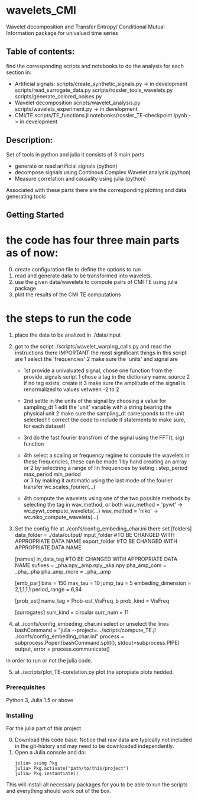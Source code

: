 # wavelets_CMI
Wavelet decomposition and Transfer Entropy/ Conditional Mutual Information package for univalued time series


## Table of contents: 

find the corresponding scripts and notebooks to do the analysis for each section in:

- Artificial signals:
    scripts/create_synthetic_signals.py -> in development
    scripts/read_surrogate_data.py
    scripts/rossler_tools_wavelets.py
    scripts/generate_colored_noises.py
- Wavelet decomposition
   scripts/wavelet_analysis.py 
   scripts/wavelets_experiment.py -> in development
- CMI/TE
   scripts/TE_functions.jl
   notebooks/rossler_TE-checkpoint.ipynb -> in development
## Description:

Set of tools in python and julia
it consists of 3 main parts
- generate or read artificial signals (python)
- decompose signals using Continous Complex Wavelet analysis (python)
- Measure correlation and causality using julia (python)

Associated with these parts there are the corresponding plotting and data generating tools


## Getting Started

# the code has four three main parts as of now:

0. create configuration file to define the options to run
1. read and generate data to be transformed into wavelets.
2. use the given data/wavelets to compute pairs of CMI TE using julia package
3. plot the results of the CMI TE computations

# the steps to run the code

1. place the data to be analized in ./data/input
2. got to the script ./scripts/wavelet_warping_calls.py and read the instructions there
   IMPORTANT the most significant things in this script are 
      1 select the 'frequencies'
      2 make sure the 'units' and signal are 

   - 1st provide a univaluated signal, chose one function from the provide_signals script
      1 chose a tag in the dictionary name_source
      2 if no tag exists, create it
      3 make sure the amplitude of the signal is renormalized to values vetween -2 to 2

   - 2nd settle in the units of the signal by choosing a value for sampling_dt
      1 edit the 'unit' variable with a string bearing the physical unit
      2 make sure the sampling_dt corresponds to the unit selected!!!!
         correct the code to include if statements to make sure, for each dataset!

   - 3rd do the fast fourier transfrom of the signal using the FFT(t, sig) function

   - 4th select a scaling or frequency regime to compute the wavelets in these frequencies, these can be made
      1 by hand creating an arrray
      or 2 by selectring a range of lin frequencies by seting :
        step_period
        max_period 
        min_period  
      or 3 by making it automatic using the last mode of the fourier transfer wc.scales_fourier(...)

   - 4th compute the wavelets using one of the two possible methods by selecting the tag in wav_method, or both
      wav_method = 'pywt' -> wc.pywt_compute_wavelets(...)
      wav_method = 'niko' -> wc.niko_compute_wavelets(...)


3. Set the config file at ./confs/config_embeding_char.ini
 there set 
   [folders]
   data_folder = ./data/output/
   input_folder #TO BE CHANGED WITH APPROPRIATE DATA NAME
   export_folder #TO BE CHANGED  WITH APPROPRIATE DATA NAME

   [names]
   in_data_tag #TO BE CHANGED WITH APPROPRIATE DATA NAME
   sufixes = _pha.npy,_amp.npy,_ska.npy
   pha_amp_com = _pha,_pha
   pha_amp_more = _pha,_amp

   [emb_par]
   bins = 150
   max_tau = 10
   jump_tau = 5
   embeding_dimension = 2,1,1,1,1
   period_range = 6,84

   [prob_est]
   name_tag = Prob-est_VisFreq_b
   prob_kind = VisFreq

   [surrogates]
   surr_kind = circular
   surr_num = 11

4.  at ./confs/config_embeding_char.ini  select or unselect the lines 
      bashCommand = "julia --project=. ./scripts/compute_TE.jl ./confs/config_embeding_char.ini"
      process = subprocess.Popen(bashCommand.split(), stdout=subprocess.PIPE)
      output, error = process.communicate()

   in order to run or not the julia code.


5. at ./scripts/plot_TE-corelation.py plot the apropiate plots nedded.






### Prerequisites

Python 3, Julia 1.5 or above

### Installing

For the julia part of this project

0. Download this code base. Notice that raw data are typically not included in the
   git-history and may need to be downloaded independently.
1. Open a Julia console and do:
   ```
   julia> using Pkg
   julia> Pkg.activate("path/to/this/project")
   julia> Pkg.instantiate()
   ```

This will install all necessary packages for you to be able to run the scripts and everything should work out of the box.




